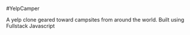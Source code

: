 #YelpCamper

A yelp clone geared toward campsites from around the world.
Built using Fullstack Javascript
